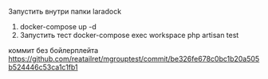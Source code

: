 Запустить внутри папки laradock
1. docker-compose up -d
2. Запустить тест docker-compose exec workspace php artisan test

коммит без бойлерплейта https://github.com/reatailret/mgrouptest/commit/be326fe678c0bc1b20a505b524446c53ca1c1fb1
